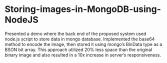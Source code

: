 Storing-images-in-MongoDB-using-NodeJS
======================================

Presented a demo where the back end of the proposed system used node.js script to store data in mongo database. Implemented the base64 method to encode the image, then stored it using mongo’s BinData type as a BSON bit array. This approach utilized 20% less space than the original binary image and also resulted in a 10x increase in server’s responsiveness.

